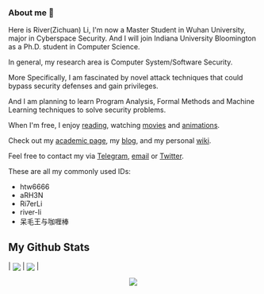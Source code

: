 ### About me 👏

Here is River(Zichuan) Li, I'm now a Master Student in Wuhan University, major in Cyberspace Security. And I will join Indiana University Bloomington as a Ph.D. student in Computer Science.

In general, my research area is Computer System/Software Security.

More Specifically, I am fascinated by novel attack techniques that could bypass security defenses and gain privileges.

And I am planning to learn Program Analysis, Formal Methods and Machine Learning techniques to solve security problems.

When I'm free, I enjoy [reading](https://book.douban.com/people/176314301/), watching [movies](https://movie.douban.com/people/176314301/) and [animations](https://bangumi.tv/user/573381).

Check out my [academic page](https://zichuan.li), my [blog](https://hack1s.fun), and my personal [wiki](https://wiki.hack1s.fun). 

Feel free to contact my via [Telegram](https://t.me/river_li), [email](mailto:lizic0228@gmail.com) or [Twitter](https://twitter.com/Ri7erLi).

These are all my commonly used IDs:

- htw6666
- aRH3N
- Ri7erLi
- river-li
- 呆毛王与咖喱棒


## My Github Stats

| <a href="https://github.com/river-li"><img align="center" src="https://github-readme-stats.vercel.app/api?username=river-li&show_icons=true&include_all_commits=true&theme=buefy&hide_border=true"/></a> | <a href="https://github.com/river-li"><img align="center" src="https://github-readme-stats.vercel.app/api/top-langs/?username=river-li&layout=compact&theme=buefy&hide_border=true" /></a> |


<div align=center>
  <img src="https://github-readme-activity-graph.cyclic.app/graph/?username=river-li&theme=buefy&hide_border=true"/>
</div>

